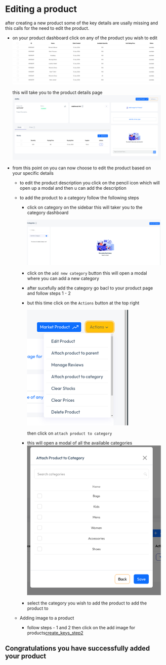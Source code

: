 # Editing a product

after creating a new product some of the key details are usally missing and this calls for the need to edit the product.

- on your product dashboard click on any of the product you wish to edit
  ![create_keys_step2](../../static/Screenshot_2024-07-13_08-31-15.png)

  this will take you to the product details page
  ![create_keys_step2](../../static/Screenshot_2024-07-13_08-36-59.png)

- from this point on you can now choose to edit the product based on your specific details

  - to edit the product description you click on the pencil icon which will open up a modal and then u can add the description

  - to add the product to a category follow the following steps

    - click on category on the sidebar this will taker you to the category dashboard

      ![create_keys_step2](../../static/Screenshot_2024-07-13_08-41-32.png)

    - click on the `add new category` button this will open a modal where you can add a new category

    - after sucefully add the category go bacl to your product page and follow steps 1 - 2

    - but this time click on the `Actions` button at the top right

      ![create_keys_step2](../../static/Screenshot_2024-07-13_08-44-07.png)

      then click on `attach product to category`

    - this will open a modal of all the available categories
      ![create_keys_step2](../../static/Screenshot_2024-07-13_08-45-37.png)

    - select the category you wish to add the product to add the product to

  - Adding image to a product

    - follow steps - 1 and 2 then click on the add image for products[create_keys_step2](../../static/Screenshot_2024-07-13_08-48-17.png)

## Congratulations you have successfully added your product
